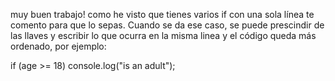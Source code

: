 muy buen trabajo!
como he visto que tienes varios if con una sola línea te comento para que lo sepas. Cuando se da ese caso, se puede prescindir de las llaves y escribir lo que ocurra en la misma linea y el código queda más ordenado, por ejemplo:

if (age >= 18) console.log("is an adult");
